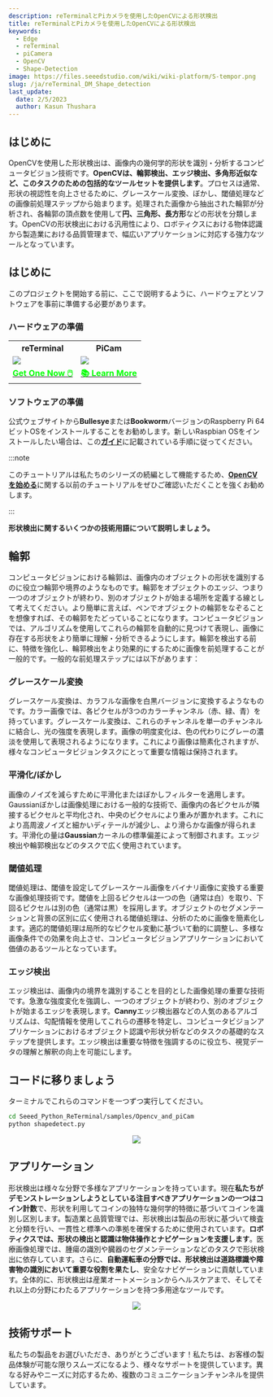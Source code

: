 ```yaml
---
description: reTerminalとPiカメラを使用したOpenCVによる形状検出
title: reTerminalとPiカメラを使用したOpenCVによる形状検出
keywords:
  - Edge
  - reTerminal 
  - piCamera
  - OpenCV
  - Shape-Detection
image: https://files.seeedstudio.com/wiki/wiki-platform/S-tempor.png
slug: /ja/reTerminal_DM_Shape_detection
last_update:
  date: 2/5/2023
  author: Kasun Thushara
---
```


## はじめに

OpenCVを使用した形状検出は、画像内の幾何学的形状を識別・分析するコンピュータビジョン技術です。**OpenCVは、輪郭検出、エッジ検出、多角形近似など、このタスクのための包括的なツールセットを提供します**。プロセスは通常、形状の視認性を向上させるために、グレースケール変換、ぼかし、閾値処理などの画像前処理ステップから始まります。処理された画像から抽出された輪郭が分析され、各輪郭の頂点数を使用して**円、三角形、長方形**などの形状を分類します。OpenCVの形状検出における汎用性により、ロボティクスにおける物体認識から製造業における品質管理まで、幅広いアプリケーションに対応する強力なツールとなっています。

## はじめに

このプロジェクトを開始する前に、ここで説明するように、ハードウェアとソフトウェアを事前に準備する必要があります。

### ハードウェアの準備

<div class="table-center">
 <table class="table-nobg">
    <tr class="table-trnobg">
      <th class="table-trnobg">reTerminal</th>
      <th class="table-trnobg">PiCam</th>
  </tr>
    <tr class="table-trnobg"></tr>
  <tr class="table-trnobg">
   <td class="table-trnobg"><div style={{textAlign:'center'}}><img src="https://files.seeedstudio.com/wiki/ReTerminal/frigate/reterminal.png" style={{width:300, height:'auto'}}/></div></td>
      <td class="table-trnobg"><div style={{textAlign:'center'}}><img src="https://files.seeedstudio.com/wiki/ReTerminal/Picam/picam2.jpg" style={{width:300, height:'auto'}}/></div></td>
  </tr>
    <tr class="table-trnobg"></tr>
  <tr class="table-trnobg">
   <td class="table-trnobg"><div class="get_one_now_container" style={{textAlign: 'center'}}><a class="get_one_now_item" href="https://www.seeedstudio.com/ReTerminal-with-CM4-p-4904.html?queryID=26220f25bcce77bc420c9c03059787c0&objectID=4904&indexName=bazaar_retailer_products" target="_blank">
              <strong><span><font color={'FFFFFF'} size={"4"}> Get One Now 🖱️</font></span></strong>
          </a></div></td>
      <td class="table-trnobg"><div class="get_one_now_container" style={{textAlign: 'center'}}><a class="get_one_now_item" href="https://wiki.seeedstudio.com/reTerminal-piCam/" target="_blank" rel="noopener noreferrer"><strong><span><font color={'FFFFFF'} size={"4"}>📚 Learn More</font></span></strong></a></div></td>
        </tr>
    </table>
</div>

### ソフトウェアの準備

公式ウェブサイトから**Bullesye**または**Bookworm**バージョンのRaspberry Pi 64ビットOSをインストールすることをお勧めします。新しいRaspbian OSをインストールしたい場合は、この[**ガイド**](https://wiki.seeedstudio.com/reTerminal/#flash-raspberry-pi-os-64-bit-ubuntu-os-or-other-os-to-emmc)に記載されている手順に従ってください。

:::note

このチュートリアルは私たちのシリーズの続編として機能するため、[**OpenCVを始める**](https://wiki.seeedstudio.com/reTerminal_DM_opencv/)に関する以前のチュートリアルをぜひご確認いただくことを強くお勧めします。

:::

**形状検出に関するいくつかの技術用語について説明しましょう。**

## 輪郭

コンピュータビジョンにおける輪郭は、画像内のオブジェクトの形状を識別するのに役立つ輪郭や境界のようなものです。輪郭をオブジェクトのエッジ、つまり一つのオブジェクトが終わり、別のオブジェクトが始まる場所を定義する線として考えてください。より簡単に言えば、ペンでオブジェクトの輪郭をなぞることを想像すれば、その輪郭をたどっていることになります。コンピュータビジョンでは、アルゴリズムを使用してこれらの輪郭を自動的に見つけて表現し、画像に存在する形状をより簡単に理解・分析できるようにします。輪郭を検出する前に、特徴を強化し、輪郭検出をより効果的にするために画像を前処理することが一般的です。一般的な前処理ステップには以下があります：

### グレースケール変換

グレースケール変換は、カラフルな画像を白黒バージョンに変換するようなものです。カラー画像では、各ピクセルが3つのカラーチャンネル（赤、緑、青）を持っています。グレースケール変換は、これらのチャンネルを単一のチャンネルに結合し、光の強度を表現します。画像の明度変化は、色の代わりにグレーの濃淡を使用して表現されるようになります。これにより画像は簡素化されますが、様々なコンピュータビジョンタスクにとって重要な情報は保持されます。

### 平滑化/ぼかし

画像のノイズを減らすために平滑化またはぼかしフィルターを適用します。Gaussianぼかしは画像処理における一般的な技術で、画像内の各ピクセルが隣接するピクセルと平均化され、中央のピクセルにより重みが置かれます。これにより高周波ノイズと細かいディテールが減少し、より滑らかな画像が得られます。平滑化の量は**Gaussian**カーネルの標準偏差によって制御されます。エッジ検出や輪郭検出などのタスクで広く使用されています。

### 閾値処理

閾値処理は、閾値を設定してグレースケール画像をバイナリ画像に変換する重要な画像処理技術です。閾値を上回るピクセルは一つの色（通常は白）を取り、下回るピクセルは別の色（通常は黒）を採用します。オブジェクトのセグメンテーションと背景の区別に広く使用される閾値処理は、分析のために画像を簡素化します。適応的閾値処理は局所的なピクセル変動に基づいて動的に調整し、多様な画像条件での効果を向上させ、コンピュータビジョンアプリケーションにおいて価値のあるツールとなっています。

### エッジ検出

エッジ検出は、画像内の境界を識別することを目的とした画像処理の重要な技術です。急激な強度変化を強調し、一つのオブジェクトが終わり、別のオブジェクトが始まるエッジを表現します。**Canny**エッジ検出器などの人気のあるアルゴリズムは、勾配情報を使用してこれらの遷移を特定し、コンピュータビジョンアプリケーションにおけるオブジェクト認識や形状分析などのタスクの基礎的なステップを提供します。エッジ検出は重要な特徴を強調するのに役立ち、視覚データの理解と解釈の向上を可能にします。

## コードに移りましょう

ターミナルでこれらのコマンドを一つずつ実行してください。

 ```sh
cd Seeed_Python_ReTerminal/samples/Opencv_and_piCam
python shapedetect.py
 ```

<center><img width={800} src="https://files.seeedstudio.com/wiki/ReTerminal/opencv/shapedetection.png" /></center>

## アプリケーション

形状検出は様々な分野で多様なアプリケーションを持っています。現在**私たちがデモンストレーションしようとしている注目すべきアプリケーションの一つはコイン計数**で、形状を利用してコインの独特な幾何学的特徴に基づいてコインを識別し区別します。製造業と品質管理では、形状検出は製品の形状に基づいて検査と分類を行い、一貫性と標準への準拠を確保するために使用されています。**ロボティクスでは、形状の検出と認識は物体操作とナビゲーションを支援します**。医療画像処理では、腫瘍の識別や臓器のセグメンテーションなどのタスクで形状検出に依存しています。さらに、**自動運転車の分野では、形状検出は道路標識や障害物の識別において重要な役割を果たし**、安全なナビゲーションに貢献しています。全体的に、形状検出は産業オートメーションからヘルスケアまで、そしてそれ以上の分野にわたるアプリケーションを持つ多用途なツールです。

<center><img width={800} src="https://files.seeedstudio.com/wiki/ReTerminal/opencv/coins1.PNG" /></center>

## 技術サポート

私たちの製品をお選びいただき、ありがとうございます！私たちは、お客様の製品体験が可能な限りスムーズになるよう、様々なサポートを提供しています。異なる好みやニーズに対応するため、複数のコミュニケーションチャンネルを提供しています。

<div class="button_tech_support_container">
<a href="https://forum.seeedstudio.com/" class="button_forum"></a>
<a href="https://www.seeedstudio.com/contacts" class="button_email"></a>
</div>

<div class="button_tech_support_container">
<a href="https://discord.gg/eWkprNDMU7" class="button_discord"></a>
<a href="https://github.com/Seeed-Studio/wiki-documents/discussions/69" class="button_discussion"></a>
</div>
